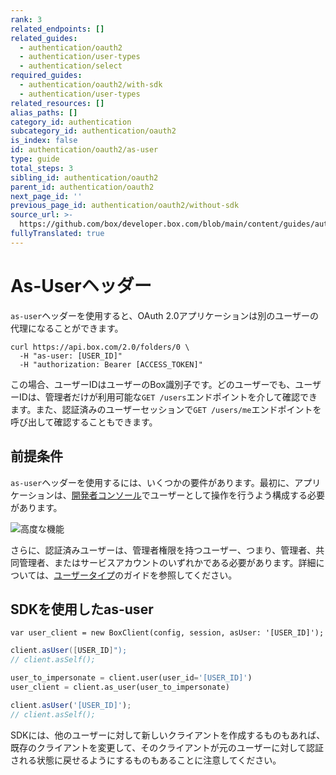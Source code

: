 ```yaml
---
rank: 3
related_endpoints: []
related_guides:
  - authentication/oauth2
  - authentication/user-types
  - authentication/select
required_guides:
  - authentication/oauth2/with-sdk
  - authentication/user-types
related_resources: []
alias_paths: []
category_id: authentication
subcategory_id: authentication/oauth2
is_index: false
id: authentication/oauth2/as-user
type: guide
total_steps: 3
sibling_id: authentication/oauth2
parent_id: authentication/oauth2
next_page_id: ''
previous_page_id: authentication/oauth2/without-sdk
source_url: >-
  https://github.com/box/developer.box.com/blob/main/content/guides/authentication/oauth2/as-user.md
fullyTranslated: true
---
```

# As-Userヘッダー

`as-user`ヘッダーを使用すると、OAuth 2.0アプリケーションは別のユーザーの代理になることができます。

```curl
curl https://api.box.com/2.0/folders/0 \
  -H "as-user: [USER_ID]"
  -H "authorization: Bearer [ACCESS_TOKEN]"
```

<Message>

この場合、ユーザーIDはユーザーのBox識別子です。どのユーザーでも、ユーザーIDは、管理者だけが利用可能な`GET /users`エンドポイントを介して確認できます。また、認証済みのユーザーセッションで`GET /users/me`エンドポイントを呼び出して確認することもできます。

</Message>

## 前提条件

`as-user`ヘッダーを使用するには、いくつかの要件があります。最初に、アプリケーションは、[開発者コンソール][devconsole]でユーザーとして操作を行うよう構成する必要があります。

<ImageFrame border center>

![高度な機能](./enable-perform-actions-as-users.png)

</ImageFrame>

さらに、認証済みユーザーは、管理者権限を持つユーザー、つまり、管理者、共同管理者、またはサービスアカウントのいずれかである必要があります。詳細については、[ユーザータイプ](g://authentication/user-types)のガイドを参照してください。

## SDKを使用したas-user

<Tabs>

<Tab title=".NET">

```dotnet
var user_client = new BoxClient(config, session, asUser: '[USER_ID]');
```

</Tab>

<Tab title="Java">

<!-- markdownlint-disable line-length -->

```java
client.asUser([USER_ID]");
// client.asSelf();
```

<!-- markdownlint-enable line-length -->

</Tab>

<Tab title="Python">

```python
user_to_impersonate = client.user(user_id='[USER_ID]')
user_client = client.as_user(user_to_impersonate)
```

</Tab>

<Tab title="Node">

```js
client.asUser('[USER_ID]');
// client.asSelf();
```

</Tab>

</Tabs>

<Message warning>

SDKには、他のユーザーに対して新しいクライアントを作成するものもあれば、既存のクライアントを変更して、そのクライアントが元のユーザーに対して認証される状態に戻せるようにするものもあることに注意してください。

</Message>

[devconsole]: https://app.box.com/developers/console
